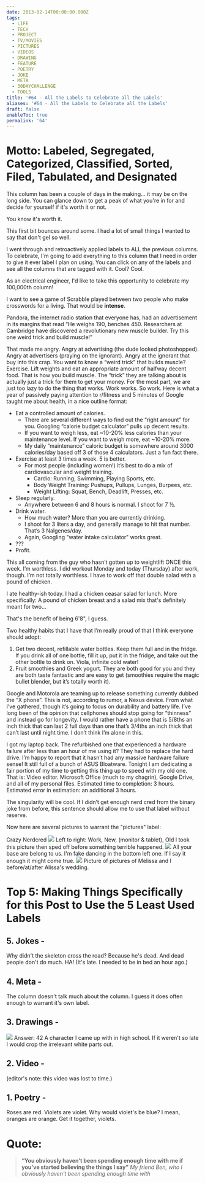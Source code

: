 ```yaml
---
date: 2013-02-14T00:00:00.000Z
tags:
  - LIFE
  - TECH
  - PROJECT
  - TV/MOVIES
  - PICTURES
  - VIDEOS
  - DRAWING
  - FEATURE
  - POETRY
  - JOKE
  - META
  - 30DAYCHALLENGE
  - TOOLS
title: '#64 - All the Labels to Celebrate all the Labels'
aliases: '#64 - All the Labels to Celebrate all the Labels'
draft: false
enableToc: true
permalink: '64'
---
```


# Motto: Labeled, Segregated, Categorized, Classified, Sorted, Filed, Tabulated, and Designated

This column has been a couple of days in the making... it may be on the long side. You can glance down to get a peak of what you're in for and decide for yourself if it's worth it or not.

You know it's worth it.

This first bit bounces around some. I had a lot of small things I wanted to say that don't gel so well.

I went through and retroactively applied labels to ALL the previous columns. To celebrate, I'm going to add everything to this column that I need in order to give it ever label I plan on using. You can click on any of the labels and see all the columns that are tagged with it. Cool? Cool.

As an electrical engineer, I'd like to take this opportunity to celebrate my 100,000th column!

I want to see a game of Scrabble played between two people who make crosswords for a living. That would be **intense**.

Pandora, the internet radio station that everyone has, had an advertisement in its margins that read “He weighs 190, benches 450. Researchers at Cambridge have discovered a revolutionary new muscle builder. Try this one weird trick and build muscle!”

That made me angry. Angry at advertising (the dude looked photoshopped). Angry at advertisers (praying on the ignorant). Angry at the ignorant that buy into this crap. You want to know a “weird trick” that builds muscle? Exercise. Lift weights and eat an appropriate amount of halfway decent food. That is how you build muscle. The “trick” they are talking about is actually just a trick for them to get your money. For the most part, we are just too lazy to do the thing that works. Work works. So work. Here is what a year of passively paying attention to r/fitness and 5 minutes of Google taught me about health, in a nice outline format:
* Eat a controlled amount of calories.
    * There are several different ways to find out the “right amount” for you. Googling “calorie budget calculator” pulls up decent results.
    * If you want to weigh less, eat ~10-20% less calories than your maintenance level. If you want to weigh more, eat ~10-20% more.
    * My daily “maintenance” caloric budget is somewhere around 3000 calories/day based off 3 of those 4 calculators. Just a fun fact there.
* Exercise at least 3 times a week. 5 is better.
    * For most people (including women!) it’s best to do a mix of cardiovascular and weight training.
        * Cardio: Running, Swimming, Playing Sports, etc.
        * Body Weight Training: Pushups, Pullups, Lunges, Burpees, etc.
        * Weight Lifting: Squat, Bench, Deadlift, Presses, etc.
* Sleep regularly.
    * Anywhere between 6 and 8 hours is normal. I shoot for 7 ½.
* Drink water.
    * How much water? More than you are currently drinking.
    * I shoot for 3 liters a day, and generally manage to hit that number. That’s 3 Nalgenes/day.
    * Again, Googling "water intake calculator" works great.
* ???
* Profit.

This all coming from the guy who hasn’t gotten up to weightlift ONCE this week. I’m worthless. I did workout Monday and today (Thursday) after work, though. I’m not totally worthless. I have to work off that double salad with a pound of chicken.

I ate healthy-ish today. I had a chicken ceasar salad for lunch. More specifically: A pound of chicken breast and a salad mix that's definitely meant for two...

That's the benefit of being 6'8", I guess.

Two healthy habits that I have that I’m really proud of that I think everyone should adopt:
1. Get two decent, refillable water bottles. Keep them full and in the fridge. If you drink all of one bottle, fill it up, put it in the fridge, and take out the other bottle to drink on. Viola, infinite cold water!
2. Fruit smoothies and Greek yogurt. They are both good for you and they are both taste fantastic and are easy to get (smoothies require the magic bullet blender, but it’s totally worth it).

Google and Motorola are teaming up to release something currently dubbed the “X phone”. This is not, according to rumor, a Nexus device. From what I’ve gathered, though it’s going to focus on durability and battery life. I’ve long been of the opinion that cellphones should stop going for “thinness” and instead go for longevity. I would rather have a phone that is 5/8ths an inch thick that can last 2 full days than one that’s 3/4ths an inch thick that can’t last until night time. I don’t think I’m alone in this.

I got my laptop back. The refurbished one that experienced a hardware failure after less than an hour of me using it? They had to replace the hard drive. I’m happy to report that it hasn’t had any massive hardware failure sense! It still full of a bunch of ASUS Bloatware. Tonight I am dedicating a fair portion of my time to getting this thing up to speed with my old one. That is: Video editor. Microsoft Office (much to my chagrin), Google Drive, and all of my personal files. Estimated time to completion: 3 hours. Estimated error in estimation: an additional 3 hours.

The singularity will be cool. If I didn’t get enough nerd cred from the binary joke from before, this sentence should allow me to use that label without reserve.

Now here are several pictures to warrant the "pictures" label:


Crazy Nerdcred
![](assets/64-1.jpg)
Left to right: Work, New, (monitor & tablet), Old
I took this picture then sped off before something terrible happened.
![](assets/64-2.jpg)
All your base are belong to us.
I'm fake dancing in the bottom left one. If I say it enough it might come true.
![](assets/64-3.jpg)
Picture of pictures of Melissa and I before/at/after Alissa's wedding.

# Top 5: Making Things Specifically for this Post to Use the 5 Least Used Labels

## 5. Jokes -
Why didn't the skeleton cross the road?
Because he's dead. 
And dead people don't do much.
HA!
(It's late. I needed to be in bed an hour ago.)

## 4. Meta -
The column doesn't talk much about the column. I guess it does often enough to warrant it's own label. 

## 3. Drawings -
![](assets/64-4.jpg)
Answer: 42
A character I came up with in high school. If it weren't so late I would crop the irrelevant white parts out.


## 2. Video -
(editor's note: this video was lost to time.)

## 1. Poetry -
Roses are red.
Violets are violet.
Why would violet's be blue?
I mean, oranges are orange.
Get it together, violets.

# Quote:
> **“You obviously haven't been spending enough time with me if you've started believing the things I say”**
<cite>My friend Ben, who I obviously haven't been spending enough time with</cite>
